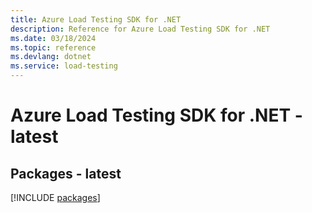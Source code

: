 ```yaml
---
title: Azure Load Testing SDK for .NET
description: Reference for Azure Load Testing SDK for .NET
ms.date: 03/18/2024
ms.topic: reference
ms.devlang: dotnet
ms.service: load-testing
---
```

# Azure Load Testing SDK for .NET - latest
## Packages - latest
[!INCLUDE [packages](load-testing-index.md)]